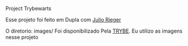 Project Trybewarts

Esse projeto foi feito em Dupla com [Julio Rieger](https://www.linkedin.com/in/juliorieger/)

O diretorio: images/ Foi disponibilizado Pela [TRYBE](https://www.betrybe.com/). Eu utilizo as imagens nesse projeto
